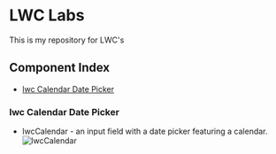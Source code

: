 # LWC Labs

This is my repository for LWC's

## Component Index
- [lwc Calendar Date Picker](#lwc-calendar-date-picker)



### lwc Calendar Date Picker
* lwcCalendar - an input field with a date picker featuring a calendar.
![lwcCalendar](../lwcComponentImages/lwcCalendar.png)
